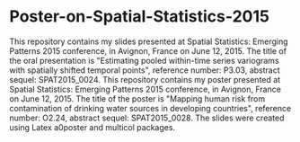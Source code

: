 # Poster-on-Spatial-Statistics-2015
This repository contains my slides presented at Spatial Statistics: Emerging Patterns 2015 conference, in Avignon, France on June 12, 2015. The title of the oral presentation is "Estimating pooled within-time series variograms with spatially shifted temporal points", reference number:  P3.03, abstract sequel: SPAT2015_0024. This repository contains my poster presented at Spatial Statistics: Emerging Patterns 2015 conference, in Avignon, France on June 12, 2015. The title of the poster is "Mapping human risk from contamination of drinking water sources in developing countries", reference number: O2.24, abstract sequel: SPAT2015_0028. The slides were created using Latex a0poster and multicol packages.
